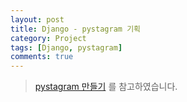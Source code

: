 ```yaml
---
layout: post
title: Django - pystagram 기획
category: Project
tags: [Django, pystagram]
comments: true
---
```

<!----------------- 탬플릿
## forEach
### 설명
[MDN]()
### 문법
```javascript

```
### 예시
```javascript

```
------------------->

> [pystagram 만들기](https://blog.hannal.com/2014/8/start_with_django_webframework_01/) 를 참고하였습니다.
